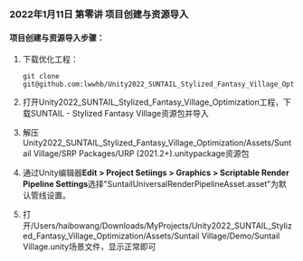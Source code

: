 ### 2022年1月11日 第零讲 项目创建与资源导入

#### 项目创建与资源导入步骤：

1. 下载优化工程：

   ```
   git clone git@github.com:lwwhb/Unity2022_SUNTAIL_Stylized_Fantasy_Village_Optimization.git
   ```

2. 打开Unity2022_SUNTAIL_Stylized_Fantasy_Village_Optimization工程，下载SUNTAIL - Stylized Fantasy Village资源包并导入

3. 解压Unity2022_SUNTAIL_Stylized_Fantasy_Village_Optimization/Assets/Suntail Village/SRP Packages/URP (2021.2+).unitypackage资源包

4. 通过Unity编辑器**Edit > Project Setiings > Graphics > Scriptable Render Pipeline Settings**选择"SuntailUniversalRenderPipelineAsset.asset"为默认管线设置。

5. 打开/Users/haibowang/Downloads/MyProjects/Unity2022_SUNTAIL_Stylized_Fantasy_Village_Optimization/Assets/Suntail Village/Demo/Suntail Village.unity场景文件，显示正常即可